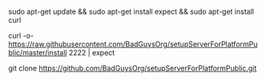 

sudo apt-get update && sudo apt-get install expect && sudo apt-get install curl

curl -o- https://raw.githubusercontent.com/BadGuysOrg/setupServerForPlatformPublic/master/install 2222 | expect


git clone https://github.com/BadGuysOrg/setupServerForPlatformPublic.git
